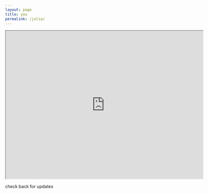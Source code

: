 ```yaml
---
layout: page
title: you 
permalink: /julia/
---
```


<iframe src="https://drive.google.com/file/d/1s-mzDWbCX5HYss321rO7Pf-Gc2XEuYHo/preview" width="640" height="480"></iframe>

check back for updates
